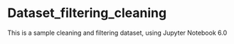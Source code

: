 # Dataset_filtering_cleaning
This is a sample cleaning and filtering dataset, using Jupyter Notebook 6.0
